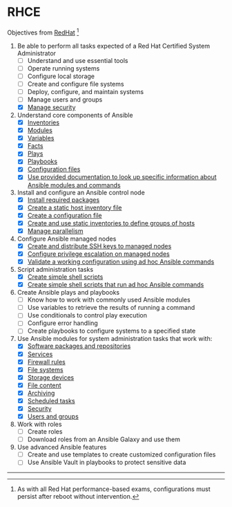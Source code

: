 # RHCE
Objectives from [RedHat](https://www.redhat.com/en/services/training/ex294-red-hat-certified-engineer-rhce-exam-red-hat-enterprise-linux-8) [^note]
1. Be able to perform all tasks expected of a Red Hat Certified System Administrator
	- [ ] Understand and use essential tools
	- [ ] Operate running systems
	- [ ] Configure local storage
	- [ ] Create and configure file systems
	- [ ] Deploy, configure, and maintain systems
	- [ ] Manage users and groups
	- [x] [Manage security](Objective_1/Security)

2. Understand core components of Ansible
	- [x] [Inventories](Objective_2/Inventories)
	- [x] [Modules](Objective_2/Modules)
	- [x] [Variables](Objective_2/Variables)
	- [x] [Facts](Objective_2/Facts)
	- [x] [Plays](Objective_2/Playbooks)
	- [x] [Playbooks](Objective_2/Playbooks)
	- [x] [Configuration files](Objective_2/Configuration)
	- [x] [Use provided documentation to look up specific information about Ansible modules and commands](Objective_2/Documentation)
	
3. Install and configure an Ansible control node
	- [x] [Install required packages](Objective_3/Install)
	- [x] [Create a static host inventory file](Objective_2/Inventories)
	- [x] [Create a configuration file](Objective_2/Configuration)
	- [x] [Create and use static inventories to define groups of hosts](Objective_2/Inventories)
	- [x] [Manage parallelism](Objective_3/Parallelism)
	
4. Configure Ansible managed nodes
	- [x] [Create and distribute SSH keys to managed nodes](Objective_4)
	- [x] [Configure privilege escalation on managed nodes](Objective_4)
	- [x] [Validate a working configuration using ad hoc Ansible commands](Objective_4)
	
5. Script administration tasks
	- [x] [Create simple shell scripts](Objective_5/Scripts)
	- [x] [Create simple shell scripts that run ad hoc Ansible commands](Objective_5/Scripts)

6. Create Ansible plays and playbooks
	- [ ] Know how to work with commonly used Ansible modules
	- [ ] Use variables to retrieve the results of running a command
	- [ ] Use conditionals to control play execution
	- [ ] Configure error handling
	- [ ] Create playbooks to configure systems to a specified state

7. Use Ansible modules for system administration tasks that work with:
	- [x] [Software packages and repositories](Objective_7/Packages)
	- [x] [Services](Objective_7/Services)
	- [x] [Firewall rules](Objective_7/Firewall)
	- [x] [File systems](Objective_7/File_Systems)
	- [x] [Storage devices](Objective_7/Storage)
	- [x] [File content](Objective_7/File)
	- [x] [Archiving](Objective_7/Archive)
	- [x] [Scheduled tasks](Objective_7/Scheduled_Tasks)
	- [x] [Security](Objective_7/Security)
	- [x] [Users and groups](Objective_7/Users)

8. Work with roles
	- [ ] Create roles
	- [ ] Download roles from an Ansible Galaxy and use them

9. Use advanced Ansible features
	- [ ] Create and use templates to create customized configuration files
	- [ ] Use Ansible Vault in playbooks to protect sensitive data
---
[^note]: As with all Red Hat performance-based exams, configurations must persist after reboot without intervention.
